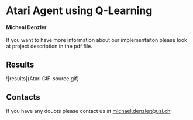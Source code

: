 # Atari Agent using Q-Learning

#### Micheal Denzler

If you want to have more information about our implementaiton please look at project description in the pdf file.

## Results
![results](Atari GIF-source.gif)

## Contacts 

If you have any doubts please contact us at michael.denzler@usi.ch
